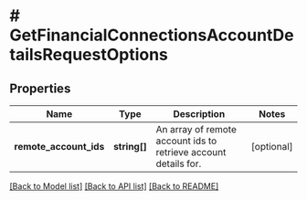 # # GetFinancialConnectionsAccountDetailsRequestOptions

## Properties

Name | Type | Description | Notes
------------ | ------------- | ------------- | -------------
**remote_account_ids** | **string[]** | An array of remote account ids to retrieve account details for. | [optional]

[[Back to Model list]](../../README.md#models) [[Back to API list]](../../README.md#endpoints) [[Back to README]](../../README.md)
